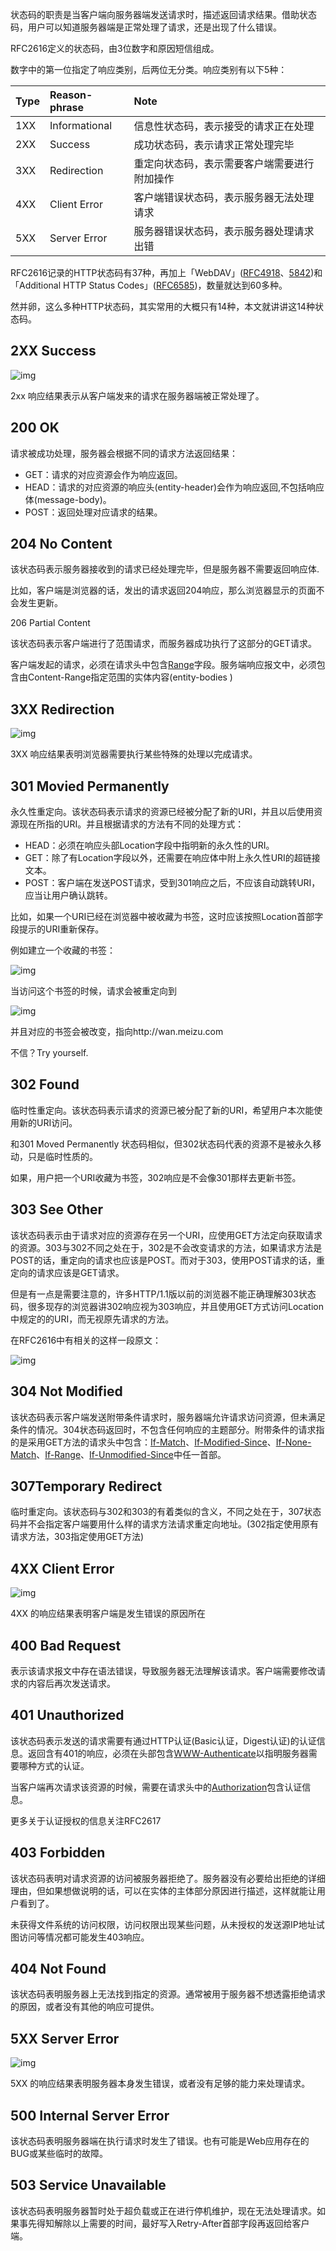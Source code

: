 状态码的职责是当客户端向服务器端发送请求时，描述返回请求结果。借助状态码，用户可以知道服务器端是正常处理了请求，还是出现了什么错误。

RFC2616定义的状态码，由3位数字和原因短信组成。

数字中的第一位指定了响应类别，后两位无分类。响应类别有以下5种：

| Type | Reason-phrase | Note                   |
| :--- | :------------ | :--------------------- |
| 1XX  | Informational | 信息性状态码，表示接受的请求正在处理     |
| 2XX  | Success       | 成功状态码，表示请求正常处理完毕       |
| 3XX  | Redirection   | 重定向状态码，表示需要客户端需要进行附加操作 |
| 4XX  | Client Error  | 客户端错误状态码，表示服务器无法处理请求   |
| 5XX  | Server Error  | 服务器错误状态码，表示服务器处理请求出错   |

RFC2616记录的HTTP状态码有37种，再加上「WebDAV」([RFC4918]()、[5842]())和「Additional HTTP Status Codes」([RFC6585]())，数量就达到60多种。

然并卵，这么多种HTTP状态码，其实常用的大概只有14种，本文就讲讲这14种状态码。

## 2XX Success

![img](http://mmbiz.qpic.cn/mmbiz/EibqicLiaLZ06c0o1v7RJ2HvDLdosE2DJjd2QvLicPXK0QicAupQPcbrrxOnRZaYGEDjIiaOiba88R5omaeCMtkGgyCkg/640?wx_fmt=png&tp=webp&wxfrom=5&wx_lazy=1)

2xx 响应结果表示从客户端发来的请求在服务器端被正常处理了。

## 200 OK

请求被成功处理，服务器会根据不同的请求方法返回结果：

- GET：请求的对应资源会作为响应返回。
- HEAD：请求的对应资源的响应头(entity-header)会作为响应返回,不包括响应体(message-body)。
- POST：返回处理对应请求的结果。

## 204 No Content

该状态码表示服务器接收到的请求已经处理完毕，但是服务器不需要返回响应体.

比如，客户端是浏览器的话，发出的请求返回204响应，那么浏览器显示的页面不会发生更新。

206 Partial Content

该状态码表示客户端进行了范围请求，而服务器成功执行了这部分的GET请求。

客户端发起的请求，必须在请求头中包含[Range]()字段。服务端响应报文中，必须包含由Content-Range指定范围的实体内容(entity-bodies )

## 3XX Redirection

![img](http://mmbiz.qpic.cn/mmbiz/EibqicLiaLZ06c0o1v7RJ2HvDLdosE2DJjd6BJnrDIicjZME615qtQeWnpWAojqNfZruNxWWCnicvKfd1PDkjFkmvibA/640?wx_fmt=png&tp=webp&wxfrom=5&wx_lazy=1)

3XX 响应结果表明浏览器需要执行某些特殊的处理以完成请求。

## 301 Movied Permanently

永久性重定向。该状态码表示请求的资源已经被分配了新的URI，并且以后使用资源现在所指的URI。并且根据请求的方法有不同的处理方式：

- HEAD：必须在响应头部Location字段中指明新的永久性的URI。
- GET：除了有Location字段以外，还需要在响应体中附上永久性URI的超链接文本。
- POST：客户端在发送POST请求，受到301响应之后，不应该自动跳转URI，应当让用户确认跳转。

比如，如果一个URI已经在浏览器中被收藏为书签，这时应该按照Location首部字段提示的URI重新保存。

例如建立一个收藏的书签：

![img](http://mmbiz.qpic.cn/mmbiz/EibqicLiaLZ06c0o1v7RJ2HvDLdosE2DJjdffhKot0x2CunVicjgRqWTiajPWLDmsUfibEs3OaIcmYJQSMuaZa5HxQcg/640?wx_fmt=png&tp=webp&wxfrom=5&wx_lazy=1)

当访问这个书签的时候，请求会被重定向到

![img](http://mmbiz.qpic.cn/mmbiz/EibqicLiaLZ06c0o1v7RJ2HvDLdosE2DJjdAOFwSvQS1qU5UuGmYnbGsvglv1YaxAJ08zmhtAOdXXT6AzMuFfcyVA/640?wx_fmt=png&tp=webp&wxfrom=5&wx_lazy=1)

并且对应的书签会被改变，指向http://wan.meizu.com

不信？Try yourself.

## 302 Found

临时性重定向。该状态码表示请求的资源已被分配了新的URI，希望用户本次能使用新的URI访问。

和301 Moved Permanently 状态码相似，但302状态码代表的资源不是被永久移动，只是临时性质的。

如果，用户把一个URI收藏为书签，302响应是不会像301那样去更新书签。

## 303 See Other

该状态码表示由于请求对应的资源存在另一个URI，应使用GET方法定向获取请求的资源。303与302不同之处在于，302是不会改变请求的方法，如果请求方法是POST的话，重定向的请求也应该是POST。而对于303，使用POST请求的话，重定向的请求应该是GET请求。

但是有一点是需要注意的，许多HTTP/1.1版以前的浏览器不能正确理解303状态码，很多现存的浏览器讲302响应视为303响应，并且使用GET方式访问Location中规定的的URI，而无视原先请求的方法。

在RFC2616中有相关的这样一段原文：

![img](http://mmbiz.qpic.cn/mmbiz/EibqicLiaLZ06c0o1v7RJ2HvDLdosE2DJjduDg2aAiabLMfm7bKRjcicSlObicAP6W5mMULRGvOJJN618xZeeTbGVhtQ/640?wx_fmt=png&tp=webp&wxfrom=5&wx_lazy=1)

## 304 Not Modified

该状态码表示客户端发送附带条件请求时，服务器端允许请求访问资源，但未满足条件的情况。304状态码返回时，不包含任何响应的主题部分。附带条件的请求指的是采用GET方法的请求头中包含：[If-Match]()、[If-Modified-Since]()、[If-None-Match]()、[If-Range]()、[If-Unmodified-Since]()中任一首部。

## 307Temporary Redirect

临时重定向。该状态码与302和303的有着类似的含义，不同之处在于，307状态码并不会指定客户端要用什么样的请求方法请求重定向地址。(302指定使用原有请求方法，303指定使用GET方法)

## 4XX Client Error

![img](http://mmbiz.qpic.cn/mmbiz/EibqicLiaLZ06c0o1v7RJ2HvDLdosE2DJjdEctibMUsf4xicTYiaicFgvprMVTVRtwSGgIaL7bBT2c7uG9s5wf97FK6Vg/640?wx_fmt=png&tp=webp&wxfrom=5&wx_lazy=1)

4XX 的响应结果表明客户端是发生错误的原因所在

## 400 Bad Request

表示该请求报文中存在语法错误，导致服务器无法理解该请求。客户端需要修改请求的内容后再次发送请求。

## 401 Unauthorized

该状态码表示发送的请求需要有通过HTTP认证(Basic认证，Digest认证)的认证信息。返回含有401的响应，必须在头部包含[WWW-Authenticate]()以指明服务器需要哪种方式的认证。

当客户端再次请求该资源的时候，需要在请求头中的[Authorization]()包含认证信息。

更多关于认证授权的信息关注RFC2617

## 403 Forbidden

该状态码表明对请求资源的访问被服务器拒绝了。服务器没有必要给出拒绝的详细理由，但如果想做说明的话，可以在实体的主体部分原因进行描述，这样就能让用户看到了。

未获得文件系统的访问权限，访问权限出现某些问题，从未授权的发送源IP地址试图访问等情况都可能发生403响应。

## 404 Not Found

该状态码表明服务器上无法找到指定的资源。通常被用于服务器不想透露拒绝请求的原因，或者没有其他的响应可提供。

## 5XX Server Error

![img](http://mmbiz.qpic.cn/mmbiz/EibqicLiaLZ06c0o1v7RJ2HvDLdosE2DJjdRGa1PhnxFd4FGBwKRegp9grrfhibojR6r2iaULcJicfAxZ9AZoXice5VYg/640?wx_fmt=png&tp=webp&wxfrom=5&wx_lazy=1)

5XX 的响应结果表明服务器本身发生错误，或者没有足够的能力来处理请求。

## 500 Internal Server Error

该状态码表明服务器端在执行请求时发生了错误。也有可能是Web应用存在的BUG或某些临时的故障。

## 503 Service Unavailable

该状态码表明服务器暂时处于超负载或正在进行停机维护，现在无法处理请求。如果事先得知解除以上需要的时间，最好写入Retry-After首部字段再返回给客户端。
